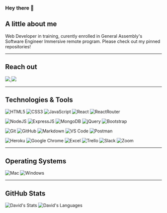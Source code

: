 ### Hey there 👋

## A little about me
 Web Developer in training, curently enrolled in General Assembly's Software Engineer Immersive remote program. Please check out my pinned repositories!  

---

## Reach out
<a href="https://www.linkedin.com/in/davidphilipcollis/"><img src="https://img.shields.io/badge/-LinkedIn-0077B5?style=for-the-badge&logo=LinkedIn&logoColor=white" />  </a>
<a href="mailto: davidphilipcollis@gmail.com"><img src="https://img.shields.io/badge/-Gmail-D14836?style=for-the-badge&logo=Gmail&logoColor=white" />  </a>

---

## Technologies & Tools

  ![HTML5](https://img.shields.io/badge/-HTML5-E34F26?style=for-the-badge&logo=html5&logoColor=white)
  ![CSS3](https://img.shields.io/badge/-CSS3-1572B6?style=for-the-badge&logo=css3&logoColor=white)
  ![JavaScript](https://img.shields.io/badge/-JavaScript-F7DF1E?style=for-the-badge&logo=javascript&logoColor=black)
  ![React](https://img.shields.io/badge/-React-61DAFB?style=for-the-badge&logo=React&logoColor=black)
  ![ReactRouter](https://img.shields.io/badge/-React_Router-CA4245?style=for-the-badge&for-the-badge&logo=react-router&logoColor=white)
  
  ![NodeJS](https://img.shields.io/badge/-NodeJS-339933?style=for-the-badge&logo=Node.js&logoColor=white)
  ![ExpressJS](https://img.shields.io/badge/-Express.js-404D59?style=for-the-badge&for-the-badge&logoColor=white)
  ![MongoDB](https://img.shields.io/badge/-MongoDB-white?style=for-the-badge&logo=mongodb)
  ![jQuery](https://img.shields.io/badge/-jQuery-0769AD?style=for-the-badge&logo=jQuery&logoColor=white)
  ![Bootstrap](https://img.shields.io/badge/-Bootstrap-563D7C?style=for-the-badge&logo=bootstrap&logoColor=white)

  ![Git](https://img.shields.io/badge/-Git-black?style=for-the-badge&logo=git&logoColor=white)
  ![GitHub](https://img.shields.io/badge/-GitHub-181717?style=for-the-badge&logo=github&logoColor=white)
  ![Markdown](https://img.shields.io/badge/-Markdown-000000?style=for-the-badge&logo=Markdown&logoColor=white)
  ![VS Code](https://img.shields.io/badge/-VS%20Code-007ACC?style=for-the-badge&logo=visual-studio-code&logoColor=white)
  ![Postman](https://img.shields.io/badge/Postman-black?style=for-the-badge&logo=postman)
  
  ![Heroku](https://img.shields.io/badge/-Heroku-430098?style=for-the-badge&logo=heroku&logoColor=white)
  ![Google Chrome](https://img.shields.io/badge/Chrome-black?style=for-the-badge&logo=google-chrome)
  ![Excel](https://img.shields.io/badge/-Excel-217346?style=for-the-badge&logo=Microsoft-Excel&logoColor=white)
  ![Trello](https://img.shields.io/badge/-Trello-0079BF?style=for-the-badge&logo=Trello&logoColor=white)
  ![Slack](https://img.shields.io/badge/-Slack-4A154B?style=for-the-badge&logo=slack&logoColor=white)
  ![Zoom](https://img.shields.io/badge/-Zoom-2D8CFF?style=for-the-badge&logo=zoom&logoColor=white)

---

## Operating Systems
  ![Mac](https://img.shields.io/badge/mac%20os-000000?style=for-the-badge&for-the-badge&logo=macos&logoColor=F0F0F0)
  ![Windows](https://img.shields.io/badge/-Windows-0078D6?style=for-the-badge&logo=Windows&logoColor=white)

---

## GitHub Stats
![David's Stats](https://github-readme-stats.vercel.app/api?username=dcollis92&show_icons=true&count_private=true&theme=dark)
![David's Languages](https://github-readme-stats.vercel.app/api/top-langs/?username=dcollis92&layout=compact&count_private=true&theme=dark)

